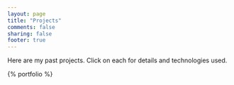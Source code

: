```yaml
---
layout: page
title: "Projects"
comments: false
sharing: false
footer: true
---
```


Here are my past projects. Click on each for details and technologies used.

{% portfolio %}


